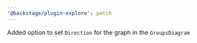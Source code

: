 ```yaml
---
'@backstage/plugin-explore': patch
---
```


Added option to set `Direction` for the graph in the `GroupsDiagram`
